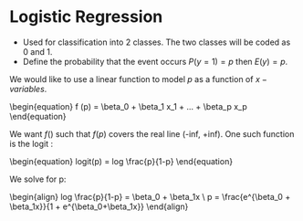 # Logistic Regression
- Used for classification into 2 classes. The two classes will be coded as 0 and 1.
- Define the probability that the event occurs $P(y = 1) = p$  then $E(y) = p$.

We would like to use a linear function to model $p$ as a function of $x-variables$.

\begin{equation}
f (p) = \beta_0 + \beta_1 x_1 + ... + \beta_p x_p
\end{equation}

We want $f()$ such that $f(p)$ covers the real line (-inf, +inf). One such function is the logit :

\begin{equation}
logit(p) = log \frac{p}{1-p}
\end{equation}

We solve for p:

\begin{align}
log \frac{p}{1-p} = \beta_0 + \beta_1x \\
p = \frac{e^{\beta_0 + \beta_1x}}{1 + e^{\beta_0+\beta_1x}}
\end{align}
